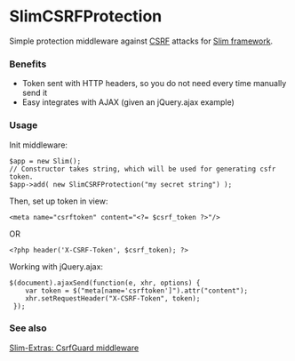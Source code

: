 SlimCSRFProtection
==================

Simple protection middleware against [CSRF](http://en.wikipedia.org/wiki/Cross-site_request_forgery) 
attacks for [Slim framework](http://www.slimframework.com). 

### Benefits

* Token sent with HTTP headers, so you do not need every time manually send it
* Easy integrates with AJAX (given an jQuery.ajax example)

### Usage

Init middleware:

    $app = new Slim();
    // Constructor takes string, which will be used for generating csfr token. 
    $app->add( new SlimCSRFProtection("my secret string") );

Then, set up token in view:

    <meta name="csrftoken" content="<?= $csrf_token ?>"/>

OR

    <?php header('X-CSRF-Token', $csrf_token); ?>

Working with jQuery.ajax:

    $(document).ajaxSend(function(e, xhr, options) {
        var token = $("meta[name='csrftoken']").attr("content");
        xhr.setRequestHeader("X-CSRF-Token", token);
     });

### See also

[Slim-Extras: CsrfGuard middleware](https://github.com/codeguy/Slim-Extras/tree/master/Middleware)